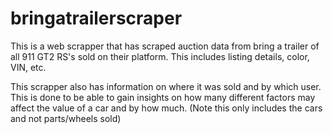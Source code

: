 # bringatrailerscraper
This is a web scrapper that has scraped auction data from bring a trailer of all 911 GT2 RS's sold on their platform. This includes listing details, color, VIN, etc. 

This scrapper also has information on where it was sold and by which user. This is done to be able to gain insights on how many different factors may affect the value of a car and by how much. (Note this only includes the cars and not parts/wheels sold)
